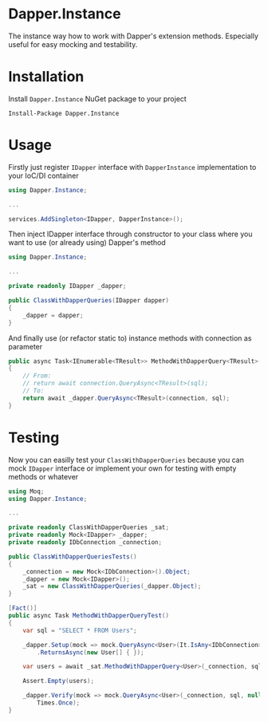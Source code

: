 # Dapper.Instance
The instance way how to work with Dapper's extension methods. Especially useful for easy mocking and testability.

# Installation

Install `Dapper.Instance` NuGet package to your project

```
Install-Package Dapper.Instance
```

# Usage

Firstly just register `IDapper` interface with `DapperInstance` implementation to your IoC/DI container

```csharp
using Dapper.Instance;

...

services.AddSingleton<IDapper, DapperInstance>();
```

Then inject IDapper interface through constructor to your class where you want to use (or already using) Dapper's method

```csharp
using Dapper.Instance;

...

private readonly IDapper _dapper;

public ClassWithDapperQueries(IDapper dapper)
{
    _dapper = dapper;
}
```

And finally use (or refactor static to) instance methods with connection as parameter

```csharp
public async Task<IEnumerable<TResult>> MethodWithDapperQuery<TResult>(IDbConnection connection, string sql)
{
    // From:
    // return await connection.QueryAsync<TResult>(sql);
    // To:
    return await _dapper.QueryAsync<TResult>(connection, sql);
}
```

# Testing

Now you can easilly test your `ClassWithDapperQueries` because you can mock `IDapper` interface or implement your own for testing with empty methods or whatever

```csharp
using Moq;
using Dapper.Instance;

...

private readonly ClassWithDapperQueries _sat;
private readonly Mock<IDapper> _dapper;
private readonly IDbConnection _connection;

public ClassWithDapperQueriesTests()
{
    _connection = new Mock<IDbConnection>().Object;
    _dapper = new Mock<IDapper>();
    _sat = new ClassWithDapperQueries(_dapper.Object);
}

[Fact()]
public async Task MethodWithDapperQueryTest()
{
    var sql = "SELECT * FROM Users";

    _dapper.Setup(mock => mock.QueryAsync<User>(It.IsAny<IDbConnection>(), It.IsAny<string>(), null, null, null, null))
        .ReturnsAsync(new User[] { });

    var users = await _sat.MethodWithDapperQuery<User>(_connection, sql);

    Assert.Empty(users);

    _dapper.Verify(mock => mock.QueryAsync<User>(_connection, sql, null, null, null, null), 
        Times.Once);
}
```


